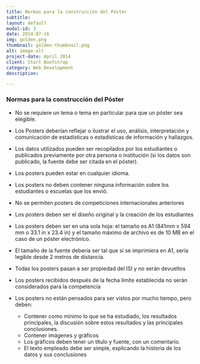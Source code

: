 ```yaml
---
title: Normas para la construcción del Póster
subtitle:
layout: default
modal-id: 3
date: 2014-07-16
img: golden.png
thumbnail: golden-thumbnail.png
alt: image-alt
project-date: April 2014
client: Start Bootstrap
category: Web Development
description: 

---
```

### Normas para la construcción del Póster 

- No se requiere un tema o tema en particular para que un póster sea elegible. 

- Los Posters deberían reflejar o ilustrar el uso, análisis, interpretación y comunicación de estadísticas o estadísticas de información y hallazgos.

- Los datos utilizados pueden ser recopilados por los estudiantes o publicados previamente por otra persona o institución (si los datos son publicado, la fuente debe ser citada en el póster).

- Los posters pueden estar en cualquier idioma.

- Los posters no deben contener ninguna información sobre los estudiantes o escuelas que los envió.

- No se permiten posters de competiciones internacionales anteriores

- Los posters deben ser el diseño original y la creación de los estudiantes

- Los posters deben ser en una sola hoja: el tamaño es A1 (841mm x 594 mm o 33.1 in x 23.4 in) y el tamaño máximo de archivo es de 10 MB en el caso de un póster electrónico.

- El tamaño de la fuente debería ser tal que si se imprimiera en A1, sería legible desde 2 metros de distancia.

- Todas los posters pasan a ser propiedad del ISI y no serán devueltos

- Los posters recibidos después de la fecha límite establecida no serán considerados para la competencia

- Los posters no están pensados para ser vistos por mucho tiempo, pero deben:

  * Contener como mínimo lo que se ha estudiado, los resultados principales, la discusión sobre estos resultados y las principales conclusiones.
  * Contener imágenes y gráficos
  * Los gráficos deben tener un título y fuente, con un comentario.
  * El texto empleado debe ser simple, explicando la historia de los datos y sus conclusiones
